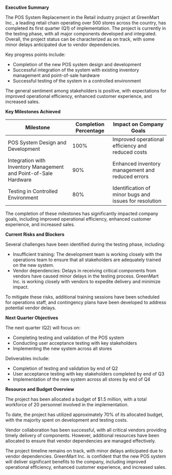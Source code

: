 **Executive Summary**

The POS System Replacement in the Retail industry project at GreenMart Inc., a leading retail chain operating over 500 stores across the country, has completed its first quarter (Q1) of implementation. The project is currently in the testing phase, with all major components developed and integrated. Overall, the project status can be characterized as on track, with some minor delays anticipated due to vendor dependencies.

Key progress points include:

* Completion of the new POS system design and development
* Successful integration of the system with existing inventory management and point-of-sale hardware
* Successful testing of the system in a controlled environment

The general sentiment among stakeholders is positive, with expectations for improved operational efficiency, enhanced customer experience, and increased sales.

**Key Milestones Achieved**

| Milestone | Completion Percentage | Impact on Company Goals |
| --- | --- | --- |
| POS System Design and Development | 100% | Improved operational efficiency and reduced costs |
| Integration with Inventory Management and Point-of-Sale Hardware | 90% | Enhanced inventory management and reduced errors |
| Testing in Controlled Environment | 80% | Identification of minor bugs and issues for resolution |

The completion of these milestones has significantly impacted company goals, including improved operational efficiency, enhanced customer experience, and increased sales.

**Current Risks and Blockers**

Several challenges have been identified during the testing phase, including:

* Insufficient training: The development team is working closely with the operations team to ensure that all stakeholders are adequately trained on the new system.
* Vendor dependencies: Delays in receiving critical components from vendors have caused minor delays in the testing process. GreenMart Inc. is working closely with vendors to expedite delivery and minimize impact.

To mitigate these risks, additional training sessions have been scheduled for operations staff, and contingency plans have been developed to address potential vendor delays.

**Next Quarter Objectives**

The next quarter (Q2) will focus on:

* Completing testing and validation of the POS system
* Conducting user acceptance testing with key stakeholders
* Implementing the new system across all stores

Deliverables include:

* Completion of testing and validation by end of Q2
* User acceptance testing with key stakeholders completed by end of Q3
* Implementation of the new system across all stores by end of Q4

**Resource and Budget Overview**

The project has been allocated a budget of $1.5 million, with a total workforce of 20 personnel involved in the implementation.

To date, the project has utilized approximately 70% of its allocated budget, with the majority spent on development and testing costs.

Vendor collaboration has been successful, with all critical vendors providing timely delivery of components. However, additional resources have been allocated to ensure that vendor dependencies are managed effectively.

The project timeline remains on track, with minor delays anticipated due to vendor dependencies. GreenMart Inc. is confident that the new POS system will deliver significant benefits to the company, including improved operational efficiency, enhanced customer experience, and increased sales.